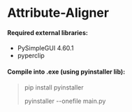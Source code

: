 # Attribute-Aligner
#### Required external libraries:
- PySimpleGUI 4.60.1
- pyperclip

#### Compile into .exe (using pyinstaller lib):
> pip install pyinstaller
>
> pyinstaller --onefile main.py
